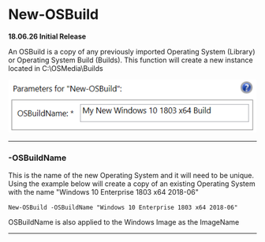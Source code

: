 # New-OSBuild

**18.06.26 Initial Release**


An OSBuild is a copy of any previously imported Operating System \(Library\) or Operating System Build \(Builds\).  This function will create a new instance located in C:\OSMedia\Builds

![](/assets/2018-06-26_11-43-11.png)

---

### -OSBuildName

This is the name of the new Operating System and it will need to be unique.  Using the example below will create a copy of an existing Operating System with the name "Windows 10 Enterprise 1803 x64 2018-06"

```
New-OSBuild -OSBuildName "Windows 10 Enterprise 1803 x64 2018-06"
```

OSBuildName is also applied to the Windows Image as the ImageName

---



